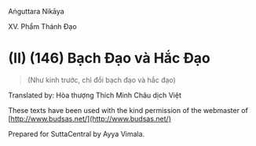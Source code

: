  

Aṅguttara Nikāya

XV. Phẩm Thánh Ðạo

# (II) (146) Bạch Ðạo và Hắc Ðạo

> (Như kinh trước, chỉ đổi bạch đạo và hắc đạo)

Translated by: Hòa thượng Thích Minh Châu dịch Việt

These texts have been used with the kind permission of the webmaster of [http://www.budsas.net/](http://www.budsas.net/)

Prepared for SuttaCentral by Ayya Vimala.